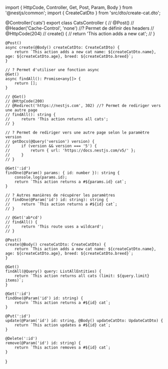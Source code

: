 import { HttpCode, Controller, Get, Post, Param, Body } from '@nestjs/common';
import { CreateCatDto } from 'src/dto/create-cat.dto';


@Controller('cats')
export class CatsController {
    // @Post()
    // @Header('Cache-Control', 'none') //? Permet de définir des headers
    // @HttpCode(204)
    // create() {
    //     return 'This action adds a new cat';
    // }

    @Post()
    async create(@Body() createCatDto: CreateCatDto) {
        return `This action adds a new cat name: ${createCatDto.name}, age: ${createCatDto.age}, breed: ${createCatDto.breed}`;
    }

    // ? Permet d'utiliser une fonction async
    @Get()
    async findAll(): Promise<any[]> {
        return [];
    }

    // @Get()
    // @HttpCode(200)
    // @Redirect('https://nestjs.com', 302) //? Permet de rediriger vers une autre page
    // findAll(): string {
    //     return 'This action returns all cats';
    // }

    // ? Permet de rediriger vers une autre page selon le paramètre version
    // getDocs(@Query('version') version) {
    //     if (version && version === '5') {
    //         return { url: 'https://docs.nestjs.com/v5/' };
    //     }
    // }

    @Get(':id')
    findOne(@Param() params: { id: number }): string {
        console.log(params.id);
        return `This action returns a #${params.id} cat`;
    }

    // ? Autres manières de récupérer les paramètres
    // findOne(@Param('id') id: string): string {
    //     return `This action returns a #${id} cat`;
    // }

    // @Get('ab*cd')
    // findAll() {
    //     return 'This route uses a wildcard';
    // }

    @Post()
    create(@Body() createCatDto: CreateCatDto) {
        return `This action adds a new cat name: ${createCatDto.name}, age: ${createCatDto.age}, breed: ${createCatDto.breed}`;
    }

    @Get()
    findAll(@Query() query: ListAllEntities) {
        return `This action returns all cats (limit: ${query.limit} items)`;
    }

    @Get(':id')
    findOne(@Param('id') id: string) {
        return `This action returns a #${id} cat`;
    }

    @Put(':id')
    update(@Param('id') id: string, @Body() updateCatDto: UpdateCatDto) {
        return `This action updates a #${id} cat`;
    }

    @Delete(':id')
    remove(@Param('id') id: string) {
        return `This action removes a #${id} cat`;
    }
}